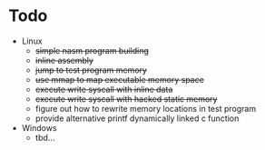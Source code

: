 # Todo

- Linux
  - ~~simple nasm program building~~
  - ~~inline assembly~~
  - ~~jump to test program memory~~
  - ~~use mmap to map executable memory space~~
  - ~~execute write syscall with inline data~~
  - ~~execute write syscall with hacked static memory~~
  - figure out how to rewrite memory locations in test program
  - provide alternative printf dynamically linked c function
- Windows
  - tbd...

